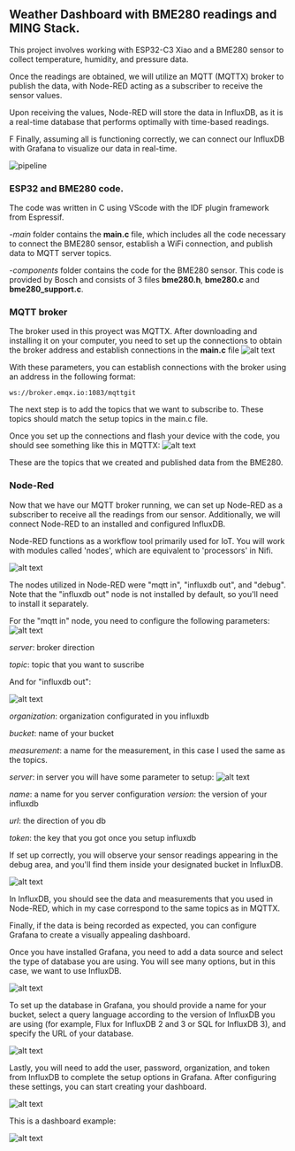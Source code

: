 ## Weather Dashboard with BME280 readings and MING Stack.

This project involves working with ESP32-C3 Xiao and a BME280 sensor to collect temperature, humidity, and pressure data. 

Once the readings are obtained, we will utilize an MQTT (MQTTX) broker to publish the data, with Node-RED acting as a subscriber to receive the sensor values.

Upon receiving the values, Node-RED will store the data in InfluxDB, as it is a real-time database that performs optimally with time-based readings.


F
Finally, assuming all is functioning correctly, we can connect our InfluxDB with Grafana to visualize our data in real-time.

![pipeline](https://github.com/Manux9512/BME280-Weather-Dashboard/assets/105811018/5142feec-feae-468b-974b-78e5c82872f6)


### ESP32 and BME280 code. 

The code was written in C using VScode with the IDF plugin framework from Espressif. 

-*main* folder contains the **main.c** file, which includes all the code necessary to connect the BME280 sensor, establish a WiFi connection, and publish data to MQTT server topics.

-*components* folder contains the code for the BME280 sensor. This code is provided by Bosch and consists of 3 files **bme280.h**, **bme280.c** and **bme280_support.c**.
 
### MQTT broker 

The broker used in this proyect was MQTTX. After downloading and installing it on your computer, you need to set up the connections to obtain the broker address and establish connections in the **main.c** file
![alt text](mqttconfig.png)

With these parameters, you can establish connections with the broker using an address in the following format:

    ws://broker.emqx.io:1083/mqttgit

The next step is to add the topics that we want to subscribe to. These topics should match the setup topics in the main.c file.

Once you set up the connections and flash your device with the code, you should see something like this in MQTTX:
![alt text](mqttx.png) 

These are the topics that we created and published data from the BME280.

### Node-Red 
Now that we have our MQTT broker running, we can set up Node-RED as a subscriber to receive all the readings from our sensor. Additionally, we will connect Node-RED to an installed and configured InfluxDB.

Node-RED functions as a workflow tool primarily used for IoT. You will work with modules called 'nodes', which are equivalent to 'processors' in Nifi.

![alt text](nodered.png)

The nodes utilized in Node-RED were "mqtt in", "influxdb out", and "debug". Note that the "influxdb out" node is not installed by default, so you'll need to install it separately.

For the "mqtt in" node, you need to configure the following parameters:
![alt text](mqttin.png)

*server*: broker direction

*topic*: topic that you want to suscribe

And for "influxdb out":

![alt text](influxout.png)

*organization*: organization configurated in you influxdb

*bucket*: name of your bucket

*measurement*: a name for the measurement, in this case I used the same as the topics.

*server*: in server you will have some parameter to setup:
![alt text](influxoutconfg.png) 

*name*: a name for you server configuration
*version*: the version of your influxdb

*url*: the direction of you db

*token*: the key that you got once you setup influxdb

If set up correctly, you will observe your sensor readings appearing in the debug area, and you'll find them inside your designated bucket in InfluxDB.

![alt text](influxdb.png)

In InfluxDB, you should see the data and measurements that you used in Node-RED, which in my case correspond to the same topics as in MQTTX.

Finally, if the data is being recorded as expected, you can configure Grafana to create a visually appealing dashboard.

Once you have installed Grafana, you need to add a data source and select the type of database you are using. You will see many options, but in this case, we want to use InfluxDB.

![alt text](grafanadata.png)

To set up the database in Grafana, you should provide a name for your bucket, select a query language according to the version of InfluxDB you are using (for example, Flux for InfluxDB 2 and 3 or SQL for InfluxDB 3), and specify the URL of your database.

![alt text](grafanaconfig.png)

Lastly, you will need to add the user, password, organization, and token from InfluxDB to complete the setup options in Grafana. After configuring these settings, you can start creating your dashboard.

![alt text](grafanadbconfig.png)

This is a dashboard example:

![alt text](GrafanaDB.png)